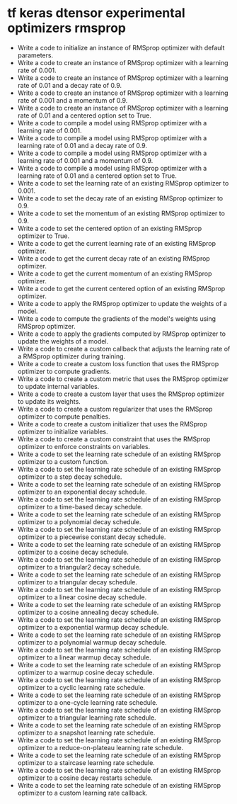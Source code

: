 # tf keras dtensor experimental optimizers rmsprop

- Write a code to initialize an instance of RMSprop optimizer with default parameters.
- Write a code to create an instance of RMSprop optimizer with a learning rate of 0.001.
- Write a code to create an instance of RMSprop optimizer with a learning rate of 0.01 and a decay rate of 0.9.
- Write a code to create an instance of RMSprop optimizer with a learning rate of 0.001 and a momentum of 0.9.
- Write a code to create an instance of RMSprop optimizer with a learning rate of 0.01 and a centered option set to True.
- Write a code to compile a model using RMSprop optimizer with a learning rate of 0.001.
- Write a code to compile a model using RMSprop optimizer with a learning rate of 0.01 and a decay rate of 0.9.
- Write a code to compile a model using RMSprop optimizer with a learning rate of 0.001 and a momentum of 0.9.
- Write a code to compile a model using RMSprop optimizer with a learning rate of 0.01 and a centered option set to True.
- Write a code to set the learning rate of an existing RMSprop optimizer to 0.001.
- Write a code to set the decay rate of an existing RMSprop optimizer to 0.9.
- Write a code to set the momentum of an existing RMSprop optimizer to 0.9.
- Write a code to set the centered option of an existing RMSprop optimizer to True.
- Write a code to get the current learning rate of an existing RMSprop optimizer.
- Write a code to get the current decay rate of an existing RMSprop optimizer.
- Write a code to get the current momentum of an existing RMSprop optimizer.
- Write a code to get the current centered option of an existing RMSprop optimizer.
- Write a code to apply the RMSprop optimizer to update the weights of a model.
- Write a code to compute the gradients of the model's weights using RMSprop optimizer.
- Write a code to apply the gradients computed by RMSprop optimizer to update the weights of a model.
- Write a code to create a custom callback that adjusts the learning rate of a RMSprop optimizer during training.
- Write a code to create a custom loss function that uses the RMSprop optimizer to compute gradients.
- Write a code to create a custom metric that uses the RMSprop optimizer to update internal variables.
- Write a code to create a custom layer that uses the RMSprop optimizer to update its weights.
- Write a code to create a custom regularizer that uses the RMSprop optimizer to compute penalties.
- Write a code to create a custom initializer that uses the RMSprop optimizer to initialize variables.
- Write a code to create a custom constraint that uses the RMSprop optimizer to enforce constraints on variables.
- Write a code to set the learning rate schedule of an existing RMSprop optimizer to a custom function.
- Write a code to set the learning rate schedule of an existing RMSprop optimizer to a step decay schedule.
- Write a code to set the learning rate schedule of an existing RMSprop optimizer to an exponential decay schedule.
- Write a code to set the learning rate schedule of an existing RMSprop optimizer to a time-based decay schedule.
- Write a code to set the learning rate schedule of an existing RMSprop optimizer to a polynomial decay schedule.
- Write a code to set the learning rate schedule of an existing RMSprop optimizer to a piecewise constant decay schedule.
- Write a code to set the learning rate schedule of an existing RMSprop optimizer to a cosine decay schedule.
- Write a code to set the learning rate schedule of an existing RMSprop optimizer to a triangular2 decay schedule.
- Write a code to set the learning rate schedule of an existing RMSprop optimizer to a triangular decay schedule.
- Write a code to set the learning rate schedule of an existing RMSprop optimizer to a linear cosine decay schedule.
- Write a code to set the learning rate schedule of an existing RMSprop optimizer to a cosine annealing decay schedule.
- Write a code to set the learning rate schedule of an existing RMSprop optimizer to a exponential warmup decay schedule.
- Write a code to set the learning rate schedule of an existing RMSprop optimizer to a polynomial warmup decay schedule.
- Write a code to set the learning rate schedule of an existing RMSprop optimizer to a linear warmup decay schedule.
- Write a code to set the learning rate schedule of an existing RMSprop optimizer to a warmup cosine decay schedule.
- Write a code to set the learning rate schedule of an existing RMSprop optimizer to a cyclic learning rate schedule.
- Write a code to set the learning rate schedule of an existing RMSprop optimizer to a one-cycle learning rate schedule.
- Write a code to set the learning rate schedule of an existing RMSprop optimizer to a triangular learning rate schedule.
- Write a code to set the learning rate schedule of an existing RMSprop optimizer to a snapshot learning rate schedule.
- Write a code to set the learning rate schedule of an existing RMSprop optimizer to a reduce-on-plateau learning rate schedule.
- Write a code to set the learning rate schedule of an existing RMSprop optimizer to a staircase learning rate schedule.
- Write a code to set the learning rate schedule of an existing RMSprop optimizer to a cosine decay restarts schedule.
- Write a code to set the learning rate schedule of an existing RMSprop optimizer to a custom learning rate callback.